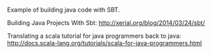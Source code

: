 Example of building java code with SBT.

Building Java Projects With Sbt:
  http://xerial.org/blog/2014/03/24/sbt/

Translating a scala tutorial for java programmers back to java:
  http://docs.scala-lang.org/tutorials/scala-for-java-programmers.html


